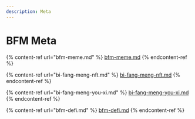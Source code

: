 ```yaml
---
description: Meta
---
```


# BFM Meta

{% content-ref url="bfm-meme.md" %}
[bfm-meme.md](bfm-meme.md)
{% endcontent-ref %}

{% content-ref url="bi-fang-meng-nft.md" %}
[bi-fang-meng-nft.md](bi-fang-meng-nft.md)
{% endcontent-ref %}

{% content-ref url="bi-fang-meng-you-xi.md" %}
[bi-fang-meng-you-xi.md](bi-fang-meng-you-xi.md)
{% endcontent-ref %}

{% content-ref url="bfm-defi.md" %}
[bfm-defi.md](bfm-defi.md)
{% endcontent-ref %}
